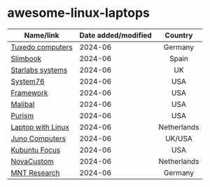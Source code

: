 # awesome-linux-laptops



| Name/link                                                    | Date added/modified | Country |
|--------------------------------------------------------------|---------------------|:-------:|
| [Tuxedo computers](https://www.tuxedocomputers.com/)         | 2024-06             | Germany
| [Slimbook](https://slimbook.com/en/)                         | 2024-06             | Spain
| [Starlabs systems](https://starlabs.systems/)                | 2024-06             | UK
| [System76](https://system76.com/)                            | 2024-06             | USA
| [Framework](https://frame.work/)                             | 2024-06             | USA
| [Malibal](https://www.malibal.com/)                          | 2024-06             | USA
| [Purism](https://puri.sm/)                                   | 2024-06             | USA
| [Laptop with Linux](https://laptopwithlinux.com)             | 2024-06             | Netherlands
| [Juno Computers](https://junocomputers.com/)                 | 2024-06             | UK/USA
| [Kubuntu Focus](https://kfocus.org/)                         | 2024-06             | USA
| [NovaCustom](https://novacustom.com/)                        | 2024-06             | Netherlands
| [MNT Research](https://mntre.com/)                           | 2024-06             | Germany






